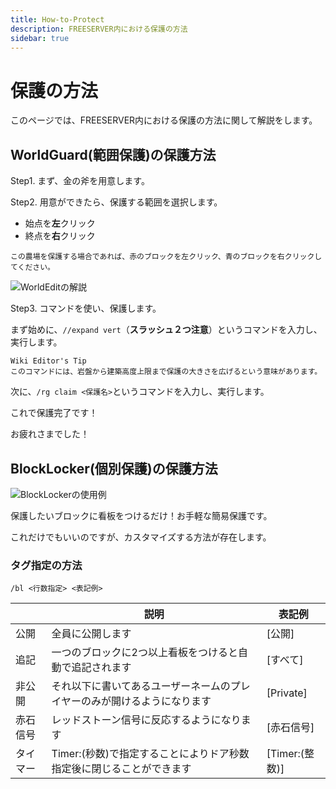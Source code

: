 ```yaml
---
title: How-to-Protect
description: FREESERVER内における保護の方法
sidebar: true
---
```

# 保護の方法

このページでは、FREESERVER内における保護の方法に関して解説をします。

## WorldGuard(範囲保護)の保護方法

Step1. まず、金の斧を用意します。    <item-sprite name="golden-axe" :scale="1" />

Step2. 用意ができたら、保護する範囲を選択します。

- 始点を**左**クリック
- 終点を**右**クリック

```plaintext
この農場を保護する場合であれば、赤のブロックを左クリック、青のブロックを右クリックしてください。
```

![WorldEditの解説](https://i.imgur.com/k3F5gK6.png)

Step3. コマンドを使い、保護します。

まず始めに、`//expand vert`（**スラッシュ２つ注意**）というコマンドを入力し、実行します。

```plaintext
Wiki Editor's Tip
このコマンドには、岩盤から建築高度上限まで保護の大きさを広げるという意味があります。
```

次に、`/rg claim <保護名>`というコマンドを入力し、実行します。

これで保護完了です！

お疲れさまでした！

## BlockLocker(個別保護)の保護方法

![BlockLockerの使用例](https://i.imgur.com/6PmoAHW.png)

保護したいブロックに看板をつけるだけ！お手軽な簡易保護です。

これだけでもいいのですが、カスタマイズする方法が存在します。

### タグ指定の方法

```plaintext
/bl <行数指定> <表記例>
```

|          | 説明 | 表記例  |
| --- | --- | ---|
| 公開 | 全員に公開します | [公開]  |
| 追記 | 一つのブロックに2つ以上看板をつけると自動で追記されます  | [すべて]|
| 非公開| それ以下に書いてあるユーザーネームのプレイヤーのみが開けるようになります | [Private]|
| 赤石信号 | レッドストーン信号に反応するようになります| [赤石信号]|
| タイマー | Timer:(秒数)で指定することによりドア秒数指定後に閉じることができます| [Timer:(整数)] |
